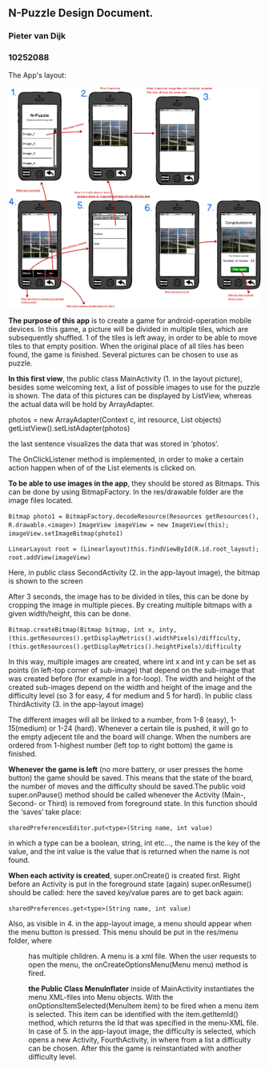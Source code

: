 N-Puzzle Design Document.
-------------------------
### Pieter van Dijk
### 10252088	

The App's layout: 

![My Picture](https://github.com/phhm/appstudio/blob/master/app-idea.png)


**The purpose of this app** is to create a game for android-operation mobile devices. In this game, a picture will be divided in multiple tiles, which are subsequently shuffled. 1 of the tiles is left away, in order to be able to move tiles to that empty position. When the original place of all tiles has been found, the game is finished. Several pictures can be chosen to use as puzzle.

**In this first view**, the public class MainActivity (1. in the layout picture), besides some welcoming text, a list of possible images to use for the puzzle is shown. The data of this pictures can be displayed by ListView, whereas the actual data will be hold by ArrayAdapter.

photos = new ArrayAdapter(Context c, int resource, List objects)
getListView().setListAdapter(photos)

the last sentence visualizes the data that was stored in ‘photos’.

The OnClickListener method is implemented, in order to make a certain action happen when of of the List elements is clicked on.

**To be able to use images in the app**, they should be stored as Bitmaps. This can be done by using BitmapFactory. In the res/drawable folder are the image files located.

`Bitmap photo1 = BitmapFactory.decodeResource(Resources getResources(), R.drawable.<image>)`
`ImageView imageView = new ImageView(this);`
`imageView.setImageBitmap(photo1)`

`LinearLayout root = (Linearlayout)this.findViewById(R.id.root_layout);`
`root.addView(imageView)`

Here, in public class SecondActivity (2. in the app-layout image), the bitmap is shown to the screen

After 3 seconds, the image has to be divided in tiles, this can be done by cropping the image in multiple pieces. By creating multiple bitmaps with a given width/height, this can be done.

`Bitmap.createBitmap(Bitmap bitmap, int x, inty, (this.getResources().getDisplayMetrics().widthPixels)/difficulty, (this.getResources().getDisplayMetrics().heightPixels)/difficulty`

In this way, multiple images are created, where int x and int y can be set as points (in left-top corner of sub-image) that depend on the sub-image that was created before (for example in a for-loop). The width and height of the created sub-images depend on the width and height of the image and the difficulty level (so 3 for easy, 4 for medium and 5 for hard).
In public class ThirdActivity (3. in the app-layout image)

The different images will all be linked to a number, from 1-8 (easy), 1-15(medium) or 1-24 (hard).
Whenever a certain tile is pushed, it will go to the empty adjecent tile and the board will change. When the numbers are ordered from 1-highest number (left top to right bottom) the game is finished.

**Whenever the game is left** (no more battery, or user presses the home button) the game should be saved. This means that the state of the board, the number of moves and the difficulty should be saved.The public void super.onPause() method should be called whenever the Activity (Main-, Second- or Third) is removed from foreground state. In this function should the ‘saves’ take place:

`sharedPreferencesEditor.put<type>(String name, int value)`

in which a type can be a boolean, string, int etc…, the name is the key of the value, and the int value is the value that is returned when the name is not found.

**When each activity is created**, super.onCreate() is created first.
Right before an Activity is put in the foreground state (again) super.onResume() should be called: here the saved key/value pares are to get back again:

`sharedPreferences.get<type>(String name, int value)`

Also, as visible in 4. in the app-layout image, a menu should appear when the menu button is pressed. This menu should be put in the res/menu folder, where <menu> has multiple <item> children.
A menu is a xml file. When the user requests to open the menu, the onCreateOptionsMenu(Menu menu) method is fired.

**the Public Class MenuInflater** inside of MainActivity instantiates the menu XML-files into Menu objects. With the onOptionsItemSelected(MenuItem item) to be fired when a menu item is selected. This item can be identified with the item.getItemId() method, which returns the Id that was specified in the menu-XML file.  
In case of 5. in the app-layout image, the difficulty is selected, which opens a new Activity, FourthActivity, in where from a list a difficulty can be chosen. After this the game is reinstantiated with another difficulty level.

